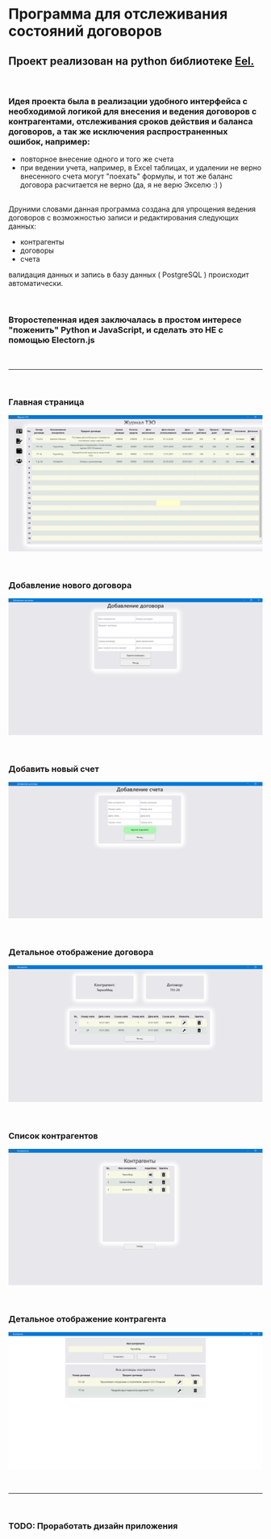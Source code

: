 # Программа для отслеживания состояний договоров

## Проект реализован на python библиотеке [Eel.](https://pypi.org/project/Eel/)

<br>

### Идея проекта была в реализации удобного интерфейса с необходимой логикой для внесения и ведения договоров с контрагентами, отслеживания сроков действия и баланса договоров, а так же исключения распространенных ошибок, например:
* повторное внесение одного и того же счета
* при ведении учета, например, в Excel таблицах, и удалении не верно внесенного счета могут "поехать" формулы, и тот же баланс договора расчитается не верно (да, я не верю Экселю :) )

<br>
Друними словами данная программа создана для упрощения ведения договоров с возможностью записи и редактирования следующих данных:

* контрагенты
* договоры
* счета

валидация данных и запись в базу данных ( PostgreSQL ) происходит автоматически.

<br>

### Второстепенная идея заключалась в простом интересе "поженить" Python и JavaScript, и сделать это НЕ с помощью Electorn.js

<br><hr><br>

### Главная страница
![Иллюстрация к проекту](https://github.com/tihon49/EEL_libraryPractice/blob/master/contracts/documentation_src/main.png/)

<br>

### Добавление нового договора
![Иллюстрация к проекту](https://github.com/tihon49/EEL_libraryPractice/blob/master/contracts/documentation_src/add_contract.png/)

<br>

### Добавить новый счет
![Иллюстрация к проекту](https://github.com/tihon49/EEL_libraryPractice/blob/master/contracts/documentation_src/add_bill.png/)

<br>

### Детальное отображение договора
![Иллюстрация к проекту](https://github.com/tihon49/EEL_libraryPractice/blob/master/contracts/documentation_src/contract_detail.png/)

<br>

### Список контрагентов
![Иллюстрация к проекту](https://github.com/tihon49/EEL_libraryPractice/blob/master/contracts/documentation_src/agents_list.png/)

<br>

### Детальное отображение контрагента
![Иллюстрация к проекту](https://github.com/tihon49/EEL_libraryPractice/blob/master/contracts/documentation_src/agent_detail.png/)

<br><hr><br>

### TODO: Проработать дизайн приложения
